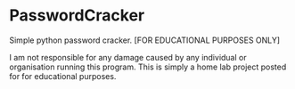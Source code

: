 # PasswordCracker
Simple python password cracker. [FOR EDUCATIONAL PURPOSES ONLY]

I am not responsible for any damage caused by any individual or organisation running this program.
This is simply a home lab project posted for for educational purposes.
